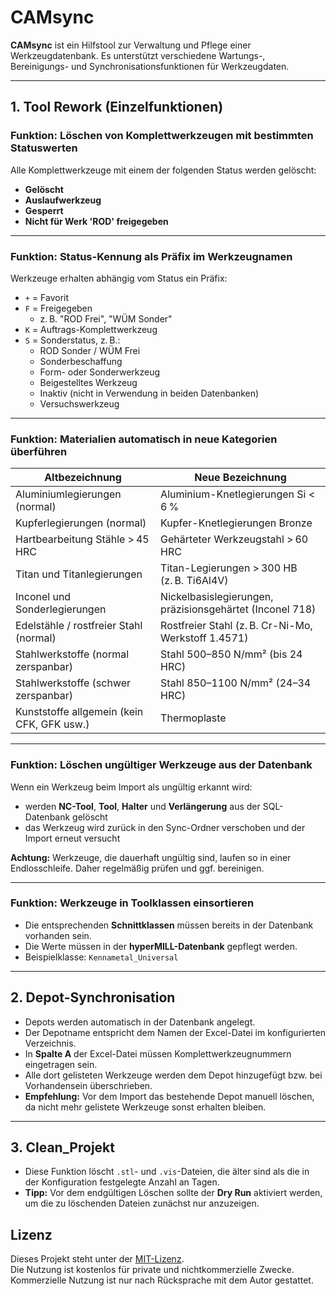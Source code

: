 # CAMsync

**CAMsync** ist ein Hilfstool zur Verwaltung und Pflege einer Werkzeugdatenbank. Es unterstützt verschiedene Wartungs-, Bereinigungs- und Synchronisationsfunktionen für Werkzeugdaten.

---

## 1. Tool Rework (Einzelfunktionen)

### Funktion: Löschen von Komplettwerkzeugen mit bestimmten Statuswerten

Alle Komplettwerkzeuge mit einem der folgenden Status werden gelöscht:

- **Gelöscht**  
- **Auslaufwerkzeug**  
- **Gesperrt**  
- **Nicht für Werk 'ROD' freigegeben**

---

### Funktion: Status-Kennung als Präfix im Werkzeugnamen

Werkzeuge erhalten abhängig vom Status ein Präfix:

- `+` = Favorit  
- `F` = Freigegeben  
  - z. B. "ROD Frei", "WÜM Sonder"  
- `K` = Auftrags-Komplettwerkzeug  
- `S` = Sonderstatus, z. B.:  
  - ROD Sonder / WÜM Frei  
  - Sonderbeschaffung  
  - Form- oder Sonderwerkzeug  
  - Beigestelltes Werkzeug  
  - Inaktiv (nicht in Verwendung in beiden Datenbanken)  
  - Versuchswerkzeug  

---

### Funktion: Materialien automatisch in neue Kategorien überführen

| **Altbezeichnung**                              | **Neue Bezeichnung**                                        |
|-------------------------------------------------|-------------------------------------------------------------|
| Aluminiumlegierungen (normal)                   | Aluminium-Knetlegierungen Si < 6 %                         |
| Kupferlegierungen (normal)                      | Kupfer-Knetlegierungen Bronze                              |
| Hartbearbeitung Stähle > 45 HRC                 | Gehärteter Werkzeugstahl > 60 HRC                          |
| Titan und Titanlegierungen                      | Titan-Legierungen > 300 HB (z. B. Ti6Al4V)                 |
| Inconel und Sonderlegierungen                   | Nickelbasislegierungen, präzisionsgehärtet (Inconel 718)   |
| Edelstähle / rostfreier Stahl (normal)          | Rostfreier Stahl (z. B. Cr-Ni-Mo, Werkstoff 1.4571)        |
| Stahlwerkstoffe (normal zerspanbar)             | Stahl 500–850 N/mm² (bis 24 HRC)                           |
| Stahlwerkstoffe (schwer zerspanbar)             | Stahl 850–1100 N/mm² (24–34 HRC)                           |
| Kunststoffe allgemein (kein CFK, GFK usw.)      | Thermoplaste                                               |

---

### Funktion: Löschen ungültiger Werkzeuge aus der Datenbank

Wenn ein Werkzeug beim Import als ungültig erkannt wird:

- werden **NC-Tool**, **Tool**, **Halter** und **Verlängerung** aus der SQL-Datenbank gelöscht
- das Werkzeug wird zurück in den Sync-Ordner verschoben und der Import erneut versucht

**Achtung:** Werkzeuge, die dauerhaft ungültig sind, laufen so in einer Endlosschleife. Daher regelmäßig prüfen und ggf. bereinigen.

---

### Funktion: Werkzeuge in Toolklassen einsortieren

- Die entsprechenden **Schnittklassen** müssen bereits in der Datenbank vorhanden sein.
- Die Werte müssen in der **hyperMILL-Datenbank** gepflegt werden.
- Beispielklasse: `Kennametal_Universal`

---

## 2. Depot-Synchronisation

- Depots werden automatisch in der Datenbank angelegt.
- Der Depotname entspricht dem Namen der Excel-Datei im konfigurierten Verzeichnis.
- In **Spalte A** der Excel-Datei müssen Komplettwerkzeugnummern eingetragen sein.
- Alle dort gelisteten Werkzeuge werden dem Depot hinzugefügt bzw. bei Vorhandensein überschrieben.
- **Empfehlung:** Vor dem Import das bestehende Depot manuell löschen, da nicht mehr gelistete Werkzeuge sonst erhalten bleiben.

---

## 3. Clean_Projekt

- Diese Funktion löscht `.stl`- und `.vis`-Dateien, die älter sind als die in der Konfiguration festgelegte Anzahl an Tagen.
- **Tipp:** Vor dem endgültigen Löschen sollte der **Dry Run** aktiviert werden, um die zu löschenden Dateien zunächst nur anzuzeigen.







## Lizenz

Dieses Projekt steht unter der [MIT-Lizenz](LICENSE).  
Die Nutzung ist kostenlos für private und nichtkommerzielle Zwecke.  
Kommerzielle Nutzung ist nur nach Rücksprache mit dem Autor gestattet.